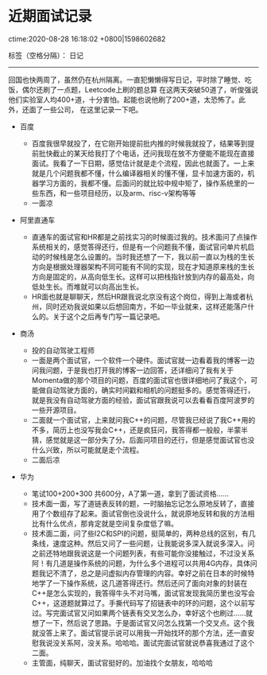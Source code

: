 # 近期面试记录
ctime:2020-08-28 16:18:02 +0800|1598602682

标签（空格分隔）： 日记 

---

回国也快两周了，虽然仍在杭州隔离。一直犯懒懒得写日记，平时除了睡觉、吃饭，偶尔还刷了一点题，Leetcode上刷的题总算
在这两天突破50道了，听俊强说他们实验室人均400+道，十分害怕。起能也说他刷了200+道，太恐怖了。此外，还面了一些公司，
在这里记录一下吧。

- 百度
  - 百度我很早就投了，在它刚开始提前批内推的时候我就投了，结果等到提前批快截止的某天给我打了个电话，还问我现在放不方便能不能现在直接面试。我看了一下日期，感觉估计就是走个流程，因此也就面了。一上来就是几个问题我都不懂，什么编译器相关的懂不懂，显卡加速方面的，机器学习方面的，我都不懂。后面问的就比较中规中矩了，操作系统里的一些东西，和一些项目经历，以及arm、risc-v架构等等
  - 一面凉
  
- 阿里直通车
  - 直通车的面试官和HR都是之前找实习的时候面过我的。技术面问了点操作系统相关的，感觉答得还行，但是有一个问题我不懂，面试官问单片机启动的时候栈是怎么设置的。当时我还想了一下，我以前一直以为栈的生长方向是根据处理器架构不同可能有不同的实现，现在才知道原来栈的生长方向是固定的，从高向低生长。这样可以把栈指针放到内存的最高处，向低处生长。而堆就可以向高出生长。
  - HR面也就是聊聊天，然后HR跟我说北京没有这个岗位，得到上海或者杭州，同时还劝我说如果以后想回南方，不如一毕业就来，这样还能落户什么的。关于这个之后再专门写一篇记录吧。

- 商汤
  - 投的自动驾驶工程师
  - 一面是两个面试官，一个软件一个硬件。面试官就一边看着我的博客一边问我问题，于是我也打开我的博客一边回答，还详细问了我有关于Momenta做的那个项目的问题，百度的面试官也很详细地问了我这个，可能做自动驾驶方面的，确实时间戳和相机的问题挺多的。感觉答得还行，就是我没有自动驾驶方面的经验，面试官跟我说可以去看看百度阿波罗的一些开源项目。
  - 二面就一个面试官，上来就问我C++的问题，尽管我已经说了我C++用的不多，简历上也没写我会C++，还是疯狂问，我答得都一般般，半蒙半猜，感觉就是这一部分失了分。后面问项目的还行，但是感觉面试官也没什么兴致，所以可能就是走个流程。
  - 二面后凉

- 华为
  - 笔试100+200+300 共600分，A了第一道，拿到了面试资格……
  - 技术面一面，写了道链表反转的题，一时脑抽忘记怎么原地反转了，直接用了个数组存了起来。面试官倒也没说什么，就说原地反转和我的方法相比有什么优点，那肯定就是空间复杂度低了嘛。
  - 技术面二面，问了些I2C和SPI的问题，挺简单的，两种总线的区别，有几条线，速度这种。然后又问了一些问题，让我能说多深入就说多深入。问之前还特地跟我说这是一个问题列表，有些可能你没接触过，不过没关系阿！有几道是操作系统的问题，为什么多个进程可以共用4G内存，具体问题我记不清了，总之是问虚拟内存管理的内容。幸好之前在日本的时候特地学了一下操作系统，这几道答得还行。然后还问了面向对象的封装在C++是怎么实现的，我答得牛头不对马嘴，面试官发现我简历里也没写会C++，这道题就算过了。手撕代码写了招链表中的环的问题，这个以前写过。写完面试官又问如果两个链表有交叉怎么办，幸好这个也刷过……就想了一下，然后说了思路。于是面试官又问怎么找第一个交叉点。这个我就没答上来了。面试官提示说可以用我一开始找环的那个方法，还一直安慰我说没关系阿，没关系。哈哈哈。面试完面试官就说恭喜我通过了这个二面。
  - 主管面，纯聊天，面试官挺好的。加油找个女朋友，哈哈哈


